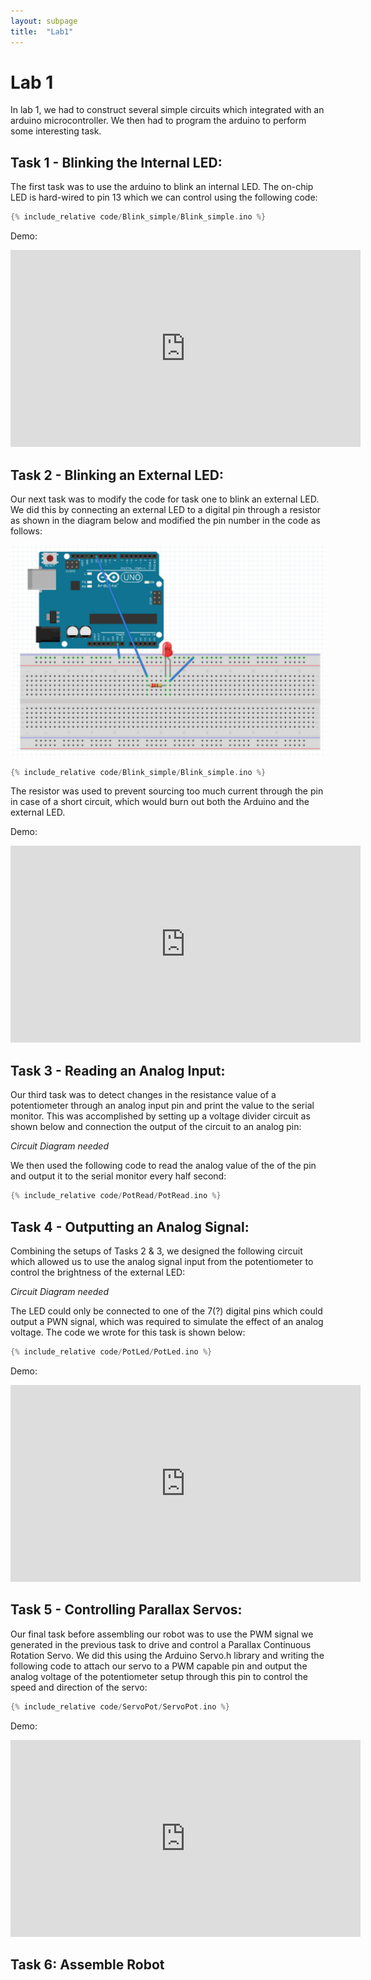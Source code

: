 ```yaml
---
layout: subpage
title:  "Lab1"
---
```


# Lab 1

In lab 1, we had to construct several simple circuits which integrated with an arduino microcontroller. We then had to program the arduino to perform some interesting task.

## Task 1 - Blinking the Internal LED:
The first task was to use the arduino to blink an internal LED. The on-chip LED is hard-wired to pin 13 which we can control using the following code:

```cpp
{% include_relative code/Blink_simple/Blink_simple.ino %}
```

Demo:
<iframe width="560" height="315" src="https://www.youtube.com/embed/FUZXOQbeATo" frameborder="0" allow="autoplay; encrypted-media" allowfullscreen></iframe>

## Task 2 - Blinking an External LED:
Our next task was to modify the code for task one to blink an external LED. We did this by connecting an external LED to a digital pin through a resistor as shown in the diagram below and modified the pin number in the code as follows:

![Image](images/blink.png)

```cpp
{% include_relative code/Blink_simple/Blink_simple.ino %}
```

The resistor was used to prevent sourcing too much current through the pin in case of a short circuit, which would burn out both the Arduino and the external LED.

Demo:
<iframe width="560" height="315" src="https://www.youtube.com/embed/RYbxh-uWJU4" frameborder="0" allow="autoplay; encrypted-media" allowfullscreen></iframe>

## Task 3 - Reading an Analog Input:

Our third task was to detect changes in the resistance value of a potentiometer through an analog input pin and print the value to the serial monitor. This was accomplished by setting up a voltage divider circuit as shown below and connection the output of the circuit to an analog pin:

*Circuit Diagram needed*

We then used the following code to read the analog value of the of the pin and output it to the serial monitor every half second:

```cpp
{% include_relative code/PotRead/PotRead.ino %}
```

## Task 4 - Outputting an Analog Signal:

Combining the setups of Tasks 2 & 3, we designed the following circuit which allowed us to use the analog signal input from the potentiometer to control the brightness of the external LED:

*Circuit Diagram needed*

The LED could only be connected to one of the 7(?) digital pins which could output a PWN signal, which was required to simulate the effect of an analog voltage. The code we wrote for this task is shown below:

```cpp
{% include_relative code/PotLed/PotLed.ino %}
```

Demo:
<iframe width="560" height="315" src="https://www.youtube.com/embed/4hCbVb7QNAI" frameborder="0" allow="autoplay; encrypted-media" allowfullscreen></iframe>

## Task 5 - Controlling Parallax Servos:

Our final task before assembling our robot was to use the PWM signal we generated in the previous task to drive and control a Parallax Continuous Rotation Servo. We did this using the Arduino Servo.h library and writing the following code to attach our servo to a PWM capable pin and output the analog voltage of the potentiometer setup through this pin to control the speed and direction of the servo:

```cpp
{% include_relative code/ServoPot/ServoPot.ino %}
```

Demo:
<iframe width="560" height="315" src="https://www.youtube.com/embed/89UeEeVpefA" frameborder="0" allow="autoplay; encrypted-media" allowfullscreen></iframe>

## Task 6: Assemble Robot

